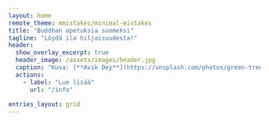 ```yaml
---
layout: home
remote_theme: mmistakes/minimal-mistakes
title: "Buddhan opetuksia suomeksi"
tagline: "Löydä ilo hiljaisuudesta!"
header: 
  show_overlay_excerpt: true
  header_image: /assets/images/header.jpg
  caption: "Kuva: [**Avik Dey**](https://unsplash.com/photos/green-trees-on-forest-during-daytime-jPQ-BPyfpWI)"
  actions:
    - label: "Lue lisää"
      url: "/info"
      
entries_layout: grid
---
```

